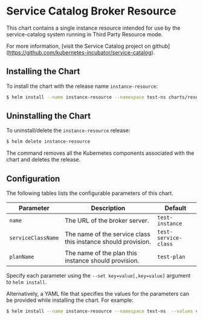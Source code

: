 # Service Catalog Broker Resource

This chart contains a single instance resource intended for use by the service-catalog
system running in Third Party Resource mode.

For more information, [visit the Service Catalog project on github]
(https://github.com/kubernetes-incubator/service-catalog).

## Installing the Chart

To install the chart with the release name `instance-resource`:

```bash
$ helm install --name instance-resource --namespace test-ns charts/resources/broker
```

## Uninstalling the Chart

To uninstall/delete the `instance-resource` release:

```bash
$ helm delete instance-resource
```

The command removes all the Kubernetes components associated with the chart and deletes the release.

## Configuration

The following tables lists the configurable parameters of this chart.

| Parameter | Description | Default |
|-----------|-------------|---------|
| `name` | The URL of the broker server. | `test-instance` |
| `serviceClassName` | The name of the service class this instance should provision. | `test-service-class` |
| `planName` | The name of the plan this instance should provision. | `test-plan` |

Specify each parameter using the `--set key=value[,key=value]` argument to
`helm install`.

Alternatively, a YAML file that specifies the values for the parameters can be
provided while installing the chart. For example:

```bash
$ helm install --name instance-resource --namespace test-ns  --values values.yaml charts/resources/instances
```

